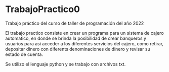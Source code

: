 # TrabajoPractico0
Trabajo práctico del curso de taller de programación del año 2022


El trabajo practico consiste en crear un programa para un sistema de cajero automatico, en donde se brinda la posibilidad de crear banqueros y  usuarios para asi acceder a los diferentes servicios del cajero, como retirar, depositar dinero con diferents denominaciones de dinero y revisar su estado de cuenta.

Se utilizo el lenguaje python y se trabajo con archivos txt.
